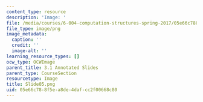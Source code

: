 ```yaml
---
content_type: resource
description: 'Image: '
file: /media/courses/6-004-computation-structures-spring-2017/05e66c788f5ea8de4dafcc2f00668c80_Slide05.png
file_type: image/png
image_metadata:
  caption: ''
  credit: ''
  image-alt: ''
learning_resource_types: []
ocw_type: OCWImage
parent_title: 3.1 Annotated Slides
parent_type: CourseSection
resourcetype: Image
title: Slide05.png
uid: 05e66c78-8f5e-a8de-4daf-cc2f00668c80
---
```

